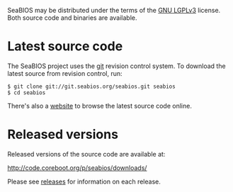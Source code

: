 SeaBIOS may be distributed under the terms of the [GNU
LGPLv3](http://www.gnu.org/licenses/lgpl-3.0-standalone.html) license.
Both source code and binaries are available.

Latest source code
==================

The SeaBIOS project uses the [git](http://git-scm.com/) revision
control system. To download the latest source from revision control,
run:

`$ git clone git://git.seabios.org/seabios.git seabios`\
`$ cd seabios`

There's also a [website](http://git.seabios.org/) to browse the latest
source code online.

Released versions
=================

Released versions of the source code are available at:

<http://code.coreboot.org/p/seabios/downloads/>

Please see [releases](Releases) for information on each release.
